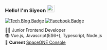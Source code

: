 <div style="margin-top:2rem;" <img align='right' src="https://github-readme-stats.vercel.app/api?username=siyeons&show_icons=true"> </div>

### Hello! I'm Siyeon  <span><img src="https://user-images.githubusercontent.com/35549653/89557319-91e4e500-d84d-11ea-9566-47a14f57b06c.gif" height="24"><span>

  [![Tech Blog Badge](http://img.shields.io/badge/-Tech%20blog-black?style=flat-square&logo=github&link=https://velog.io/@sian)](https://velog.io/@sian)
  [![Facebook Badge](https://img.shields.io/badge/facebook-1877f2?style=flat-square&logo=facebook&logoColor=white&link=https://www.facebook.com/sianlee1114)](https://www.facebook.com/sianlee1114)
  
👩‍💻 Junior Frontend Developer <br>
📚 Vue.js, Javascript(ES6+), Typescript, Node.js <br> 
🚀 **Current** [SpaceONE Console](https://github.com/spaceone-dev/console)
